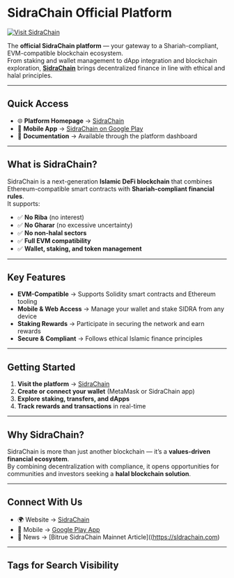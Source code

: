 # SidraChain Official Platform

[![Visit SidraChain](https://img.shields.io/badge/Visit%20SidraChain-sldrachain.com-green?style=for-the-badge&logo=google-chrome)](https://sldrachain.com)

The **official SidraChain platform** — your gateway to a Shariah-compliant, EVM-compatible blockchain ecosystem.  
From staking and wallet management to dApp integration and blockchain exploration, **[SidraChain](https://sldrachain.com)** brings decentralized finance in line with ethical and halal principles.

---

## Quick Access

- 🌐 **Platform Homepage** → [SidraChain](https://sldrachain.com)  
- 📱 **Mobile App** → [SidraChain on Google Play](https://sldrachain.com)  
- 📖 **Documentation** → Available through the platform dashboard  

---

## What is SidraChain?

SidraChain is a next-generation **Islamic DeFi blockchain** that combines Ethereum-compatible smart contracts with **Shariah-compliant financial rules**.  
It supports:

- ✅ **No Riba** (no interest)  
- ✅ **No Gharar** (no excessive uncertainty)  
- ✅ **No non-halal sectors**  
- ✅ **Full EVM compatibility**  
- ✅ **Wallet, staking, and token management**  

---

## Key Features

- **EVM-Compatible** → Supports Solidity smart contracts and Ethereum tooling  
- **Mobile & Web Access** → Manage your wallet and stake SIDRA from any device  
- **Staking Rewards** → Participate in securing the network and earn rewards  
- **Secure & Compliant** → Follows ethical Islamic finance principles  

---

## Getting Started

1. **Visit the platform** → [SidraChain](https://sldrachain.com)  
2. **Create or connect your wallet** (MetaMask or SidraChain app)  
3. **Explore staking, transfers, and dApps**  
4. **Track rewards and transactions** in real-time  

---

## Why SidraChain?

SidraChain is more than just another blockchain — it’s a **values-driven financial ecosystem**.  
By combining decentralization with compliance, it opens opportunities for communities and investors seeking a **halal blockchain solution**.

---

## Connect With Us

- 🌍 Website → [SidraChain](https://sldrachain.com)  
- 📱 Mobile → [Google Play App](https://sldrachain.com)   
- 📰 News → [Bitrue SidraChain Mainnet Article]((https://sldrachain.com)  

---

## Tags for Search Visibility

